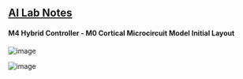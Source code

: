 ## <u>AI Lab Notes</u>

#### M4 Hybrid Controller - M0 Cortical Microcircuit Model Initial Layout

![image](https://user-images.githubusercontent.com/71346897/213342217-7e24bc1d-c19f-424b-afc0-eeecefebce39.jpeg)

![image](https://user-images.githubusercontent.com/71346897/213343140-41049d4a-09e4-4563-a68f-a6e6db5b944f.png)


